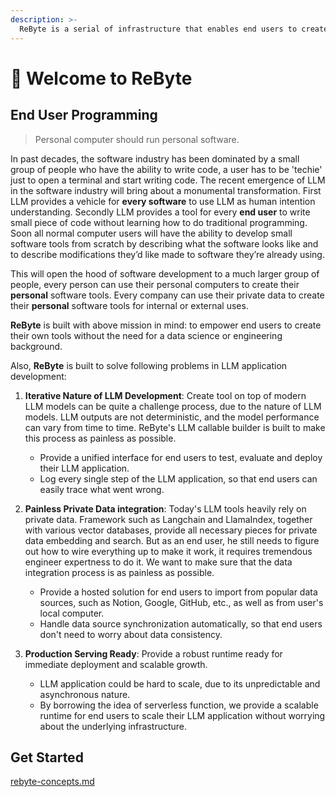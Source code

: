 ```yaml
---
description: >-
  ReByte is a serial of infrastructure that enables end users to create their own AI tools without the need for a data science or engineering background.
---
```


# 🎉 Welcome to ReByte

## End User Programming 

> Personal computer should run personal software.

In past decades, the software industry has been dominated by a small group of people who have the ability to write code, a user has to be 'techie' just to open a terminal and start writing code.&#x20; The recent emergence of LLM in the software industry will bring about a monumental transformation. First LLM provides a vehicle for **every software** to use LLM as human intention understanding. Secondly LLM provides a tool for every **end user** to write small piece of code without learning how to do traditional programming. Soon all normal computer users will have the ability to develop small software tools from scratch by describing what the software looks like and to describe modifications they’d like made to software they’re already using.

This will open the hood of software development to a much larger group of people, every person can use their personal computers to create their **personal** software tools. Every company can use their private data to create their **personal** software tools for internal or external uses.

**ReByte** is built with above mission in mind: to empower end users to create their own tools without the need for a data science or engineering background.&#x20;

Also, **ReByte** is built to solve following problems in LLM application development:

1. **Iterative Nature of LLM Development**: Create tool on top of modern LLM models can be quite a challenge process, due to the nature of LLM models. LLM outputs are not deterministic, and the model performance can vary from time to time. ReByte's LLM callable builder is built to make this process as painless as possible.
   * Provide a unified interface for end users to test, evaluate and deploy their LLM application.
   * Log every single step of the LLM application, so that end users can easily trace what went wrong.

2. **Painless Private Data integration**: Today's LLM tools heavily rely on private data. Framework such as Langchain and LlamaIndex, together with various vector databases, provide all necessary pieces for private data embedding and search. But as an end user, he still needs to figure out how to wire everything up to make it work, it requires tremendous engineer expertness to do it. We want to make sure that the data integration process is as painless as possible.
    * Provide a hosted solution for end users to import from popular data sources, such as Notion, Google, GitHub, etc., as well as from user's local computer.
    * Handle data source synchronization automatically, so that end users don't need to worry about data consistency.

3. **Production Serving Ready**: Provide a robust runtime ready for immediate deployment and scalable growth.
    * LLM application could be hard to scale, due to its unpredictable and asynchronous nature.
    * By borrowing the idea of serverless function, we provide a scalable runtime for end users to scale their LLM application without worrying about the underlying infrastructure.

## Get Started

[rebyte-concepts.md](overview/understanding-rebyte-architecture.md)